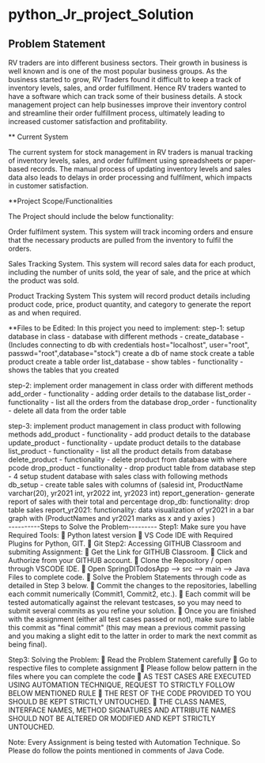 # python_Jr_project_Solution
## Problem Statement

RV traders are into different business sectors. Their growth in business is well known and is one of the most popular business groups. As the business started to grow, RV Traders found it difficult to keep a track of  inventory levels, sales, and order fulfillment. Hence RV traders wanted to have a software which can track some of their business details. A stock management project can help businesses improve their inventory control and streamline their order fulfillment process, ultimately leading to increased customer satisfaction and profitability.

** Current System

The current system for stock management in RV traders is manual tracking of inventory levels, sales, and order fulfilment using spreadsheets or paper-based records. The manual process of updating inventory levels and sales data also leads to delays in order processing and fulfilment, which impacts in customer satisfaction.

**Project Scope/Functionalities

The Project should include the below functionality:

Order fulfilment system.
      This system will track incoming orders and ensure that the necessary products are pulled from the inventory to fulfil the orders.
      
Sales Tracking System.
      This system will record sales data for each product, including the number of units sold, the year of sale, and the price at which the product was sold.
      
Product Tracking System
      This system will record product details including product code, price, product quantity, and category to generate the report as and when required.

**Files to be Edited:
    In this project you need to implement: 
      step-1: setup database in class - database 
          with different methods - 
              create_database - 
                (Includes connecting to db with credentials host="localhost", user="root", passwd="root",database="stock")
                create a db of name stock
                create a table product
                 create a table order
              list_database -
                  show tables  -  functionality - shows the tables that you created 

step-2: implement order management in class order
with different methods
add_order -
functionality - adding order details to the database
list_order - 
functionality - list all the orders from the database
drop_order -
functionality - delete all data from the order table

step-3: implement product management in class product
with following methods
add_product -
functionality - add product details to the database
update_product -
functionality - update product details to the database
list_product -
functionality - list all the product details from database
delete_product -
functionality - delete product from database with where pcode 
drop_product -
functionality - drop product table from database
step - 4
setup student database with sales class 
with following methods
db_setup -
create table sales with columns of (salesid int, ProductName varchar(20), yr2021 int, yr2022 int, yr2023 int)
report_generation-
generate report of  sales with their total and percentage 
drop_db:
functionality: drop table sales
report_yr2021:
functionality: data visualization of yr2021  in a bar graph with (ProductNames and yr2021 marks as x and y axies )	
----------Steps to Solve the Problem---------
Step1: Make sure you have Required Tools:
	Python latest version
	VS Code IDE with Required Plugins for Python, GIT.
	Git
Step2: Accessing GITHUB Classroom and submiting Assignment:
	Get the Link for GITHUB Classroom.
	Click and Authorize from your GITHUB account.
	Clone the Repository / open through VSCODE IDE.
	Open SpringDITodosApp --> src --> main --> Java Files to complete code.
	Solve the Problem Statements through code as detailed in Step 3 below.
	Commit the changes to the repositories, labelling each commit numerically (Commit1, Commit2, etc.).
	Each commit will be tested automatically against the relevant testcases, so you may need to submit several commits as you refine your solution.
	Once you are finished with the assignment (either all test cases passed or not),  make sure to lable this commit as "final commit" (this may mean a previous commit passing and you making a slight edit to the latter in order to mark the next commit as being final).

Step3: Solving the Problem:
	Read the Problem Statement carefully
	Go to respective files to complete assignment
	Please follow below pattern in the files where you can complete the code
	AS TEST CASES ARE EXECUTED USING AUTOMATION TECHNIQUE, REQUEST TO STRICTLY FOLLOW BELOW MENTIONED RULE
	THE REST OF THE CODE PROVIDED TO YOU SHOULD BE KEPT STRICTLY UNTOUCHED.
	THE CLASS NAMES, INTERFACE NAMES, METHOD SIGNATURES AND ATTRIBUTE NAMES SHOULD NOT BE ALTERED OR MODIFIED AND KEPT STRICTLY UNTOUCHED.

Note: Every Assignment is being tested with Automation Technique. So Please do follow the points mentioned in comments of Java Code.
